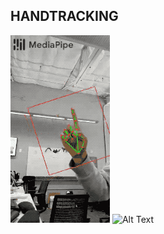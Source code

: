 ## HANDTRACKING


![Alt Text](https://github.com/facumruiz/HandTracking/blob/main/docs/hand_tracking_android_gpu_small.gif)
![Alt Text](https://github.com/facumruiz/HandTracking/blob/main/docs/hand_tracking_3d_android_gpu.gif)
